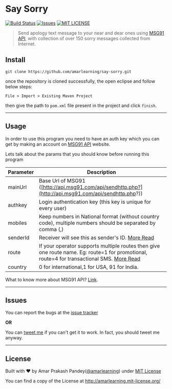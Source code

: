 # Say Sorry

[![Build Status](https://travis-ci.org/amarlearning/say-sorry.svg?branch=master)](https://travis-ci.org/amarlearning/say-sorry)
[![Issues](https://camo.githubusercontent.com/926d8ca67df15de5bd1abac234c0603d94f66c00/68747470733a2f2f696d672e736869656c64732e696f2f62616467652f636f6e747269627574696f6e732d77656c636f6d652d627269676874677265656e2e7376673f7374796c653d666c6174)](https://github.com/amarlearning/say-sorry/issues)
[![MIT LICENSE](https://img.shields.io/pypi/l/pyzipcode-cli.svg)](http://amarlearning.mit-license.org/)

> Send apology text message to your near and dear ones using [MSG91 API](https://msg91.com/), with collection of over 150 sorry messages collected from Internet.


## Install
```
git clone https://github.com/amarlearning/say-sorry.git
```
once the repository is cloned successfully, the open eclipse and follow below steps:
```
File > Import > Existing Maven Project
```
then give the path to ```pom.xml``` file present in the project and click ```finish```.

***

## Usage

In order to use this program you need to have an auth key which you can get by making an account on [MSG91 API](https://msg91.com/) website.

Lets talk about the params that you should know before running this program

| Parameter  | Description |
| ------------- | ------------- |
| mainUrl  |  Base Url of MSG91 ([http://api.msg91.com/api/sendhttp.php?](http://api.msg91.com/api/sendhttp.php?)) |
| authkey  | Login authentication key (this key is unique for every user)  |
| mobiles  | Keep numbers in National format (without country code), multiple numbers should be separated by comma (,)  |
| senderId  | Receiver will see this as sender's ID. [More Read](https://help.msg91.com/article/40-what-is-a-sender-id-how-to-select-a-sender-id)  |
| route  | If your operator supports multiple routes then give one route name. Eg: route=1 for promotional, route=4 for transactional SMS. [More Read](https://help.msg91.com/article/64-what-is-the-difference-between-transactional-promotional-and-sendotp-route)  |
| country  | 0 for international,1 for USA, 91 for India.  |

What to know more about MSG91 API? [Link](https://docs.msg91.com/collection/msg91-api-integration/5/pages/139).

***

## Issues

You can report the bugs at the [issue tracker](https://github.com/amarlearning/say-sorry/issues)

**OR**

You can [tweet me](https://twitter.com/iamarpandey) if you can't get it to work. In fact, you should tweet me anyway.

***

## License

Built with ♥ by Amar Prakash Pandey([@amarlearning](http://github.com/amarlearning)) under [MIT License](http://amarlearning.mit-license.org/) 

You can find a copy of the License at http://amarlearning.mit-license.org/
